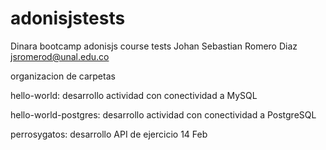 # adonisjstests
Dinara bootcamp adonisjs course tests
Johan Sebastian Romero Diaz
jsromerod@unal.edu.co

organizacion de carpetas

hello-world: desarrollo actividad con conectividad a MySQL

hello-world-postgres: desarrollo actividad con conectividad a PostgreSQL

perrosygatos: desarrollo API de ejercicio 14 Feb
